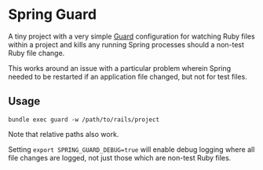 # Spring Guard

A tiny project with a very simple [Guard](https://github.com/guard/guard) configuration for watching
Ruby files within a project and kills any running Spring processes should a non-test Ruby file change.

This works around an issue with a particular problem wherein Spring needed to be restarted if an application
file changed, but not for test files.

## Usage

`bundle exec guard -w /path/to/rails/project`

Note that relative paths also work.

Setting `export SPRING_GUARD_DEBUG=true` will enable debug logging where all file changes are logged,
not just those which are non-test Ruby files.
